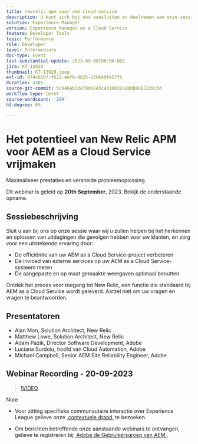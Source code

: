 ```yaml
---
title: newrelic apm voor aem cloud-service
description: U kunt zich bij ons aansluiten en deelnemen aan onze sessie, waar wij u zullen helpen bij het herkennen en oplossen van uitdagingen die van invloed zijn op uw eindgebruiker, het zorgen voor een uitstekende ervaring door de efficiëntie van uw AEM as a Cloud Service-project te verbeteren, de invloed van externe services voor uw AEM as a Cloud Service-systeem te meten en optimaal gebruik te maken van aangepaste en op maat gesneden weergaven. Ontdek het proces voor toegang tot New Relic, een functie die standaard bij AEM as a Cloud Service wordt geleverd. Aarzel niet om uw vragen en vragen te beantwoorden.
solution: Experience Manager
version: Experience Manager as a Cloud Service
feature: Developer Tools
topic: Performance
role: Developer
level: Intermediate
doc-type: Event
last-substantial-update: 2023-09-08T00:00:00Z
jira: KT-13920
thumbnail: KT-13920.jpeg
exl-id: 874cb607-f622-4ef0-9835-13b640fe57f6
duration: 3385
source-git-commit: 5c946ab73e78d4243ca310032a10bb8e82228c3d
workflow-type: tm+mt
source-wordcount: '280'
ht-degree: 0%

---
```


# Het potentieel van New Relic APM voor AEM as a Cloud Service vrijmaken

Maximaliseer prestaties en versnelde probleemoplossing.

Dit webinar is geleid op **20th September**, 2023. Bekijk de onderstaande opname.

## Sessiebeschrijving

Sluit u aan bij ons op onze sessie waar wij u zullen helpen bij het herkennen en oplossen van uitdagingen die gevolgen hebben voor uw klanten, en zorg voor een uitstekende ervaring door:

* De efficiëntie van uw AEM as a Cloud Service-project verbeteren
* De invloed van externe services op uw AEM as a Cloud Service-systeem meten
* De aangepaste en op maat gemaakte weergaven optimaal benutten

Ontdek het proces voor toegang tot New Relic, een functie die standaard bij AEM as a Cloud Service wordt geleverd. Aarzel niet om uw vragen en vragen te beantwoorden.

## Presentatoren

* Alan Mon, Solution Architect, New Relic
* Matthew Lowe, Solution Architect, New Relic
* Adam Pazik, Director Software Development, Adobe
* Luciana Surdoiu, hoofd van Cloud Automation, Adobe
* Michael Campbell, Senior AEM Site Reliability Engineer, Adobe

## Webinar Recording - 20-09-2023

>[!VIDEO](https://video.tv.adobe.com/v/3424439/)

>[!NOTE]
>
>* Voor zitting specifieke communautaire interactie over Experience League gelieve onze [&#x200B; contextuele draad &#x200B;](https://adobe.ly/3sV67N5) te bezoeken.
>
>* Om berichten betreffende onze aanstaande webinars te ontvangen, gelieve te registreren bij [&#x200B; Adobe de Gebruikersgroep van AEM &#x200B;](https://aem-augs.adobe.com/).
